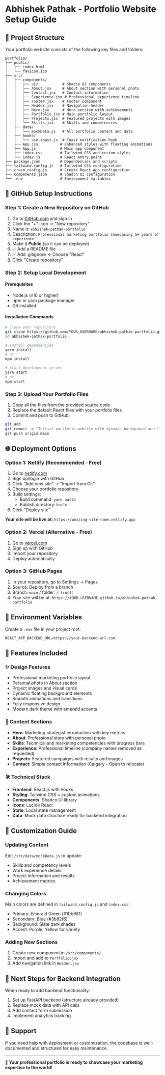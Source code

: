 # Abhishek Pathak - Portfolio Website Setup Guide

## 📁 Project Structure
Your portfolio website consists of the following key files and folders:

```
portfolio/
├── public/
│   ├── index.html
│   └── favicon.ico
├── src/
│   ├── components/
│   │   ├── ui/           # Shadcn UI components
│   │   ├── About.jsx     # About section with personal photo
│   │   ├── Contact.jsx   # Contact information
│   │   ├── Experience.jsx # Professional experience timeline
│   │   ├── Footer.jsx    # Footer component
│   │   ├── Header.jsx    # Navigation header
│   │   ├── Hero.jsx      # Hero section with achievements
│   │   ├── Portfolio.jsx # Main portfolio layout
│   │   ├── Projects.jsx  # Featured projects with images
│   │   └── Skills.jsx    # Skills and competencies
│   ├── data/
│   │   └── mockData.js   # All portfolio content and data
│   ├── hooks/
│   │   └── use-toast.js  # Toast notification hook
│   ├── App.css          # Enhanced styles with floating animations
│   ├── App.js           # Main app component
│   ├── index.css        # Tailwind CSS and custom styles
│   └── index.js         # React entry point
├── package.json         # Dependencies and scripts
├── tailwind.config.js   # Tailwind CSS configuration
├── craco.config.js      # Create React App configuration
├── components.json      # Shadcn UI configuration
└── .env                 # Environment variables
```

## 🚀 GitHub Setup Instructions

### Step 1: Create a New Repository on GitHub
1. Go to [GitHub.com](https://github.com) and sign in
2. Click the "+" icon → "New repository"
3. Name it: `abhishek-pathak-portfolio`
4. Description: `Professional marketing portfolio showcasing 5+ years of experience`
5. Make it **Public** (so it can be deployed)
6. ✅ Add a README file
7. ✅ Add .gitignore → Choose "React"
8. Click "Create repository"

### Step 2: Setup Local Development

#### Prerequisites
- Node.js (v16 or higher)
- npm or yarn package manager
- Git installed

#### Installation Commands
```bash
# Clone your repository
git clone https://github.com/YOUR_USERNAME/abhishek-pathak-portfolio.git
cd abhishek-pathak-portfolio

# Install dependencies
yarn install
# or
npm install

# Start development server
yarn start
# or
npm start
```

### Step 3: Upload Your Portfolio Files
1. Copy all the files from the provided source code
2. Replace the default React files with your portfolio files
3. Commit and push to GitHub:

```bash
git add .
git commit -m "Initial portfolio website with dynamic background and floating elements"
git push origin main
```

## 🌐 Deployment Options

### Option 1: Netlify (Recommended - Free)
1. Go to [netlify.com](https://netlify.com)
2. Sign up/login with GitHub
3. Click "Add new site" → "Import from Git"
4. Choose your portfolio repository  
5. Build settings:
   - Build command: `yarn build`
   - Publish directory: `build`
6. Click "Deploy site"

**Your site will be live at:** `https://amazing-site-name.netlify.app`

### Option 2: Vercel (Alternative - Free)
1. Go to [vercel.com](https://vercel.com)
2. Sign up with GitHub
3. Import your repository
4. Deploy automatically

### Option 3: GitHub Pages
1. In your repository, go to Settings → Pages
2. Source: Deploy from a branch
3. Branch: `main` / folder: `/ (root)`
4. Your site will be at: `https://YOUR_USERNAME.github.io/abhishek-pathak-portfolio`

## 🔧 Environment Variables
Create a `.env` file in your project root:
```
REACT_APP_BACKEND_URL=https://your-backend-url.com
```

## 📱 Features Included

### ✨ Design Features
- Professional marketing portfolio layout
- Personal photo in About section  
- Project images and visual cards
- Dynamic floating background elements
- Smooth animations and transitions
- Fully responsive design
- Modern dark theme with emerald accents

### 🎯 Content Sections
- **Hero**: Marketing strategist introduction with key metrics
- **About**: Professional story with personal photo
- **Skills**: Technical and marketing competencies with progress bars
- **Experience**: Professional timeline (company names removed as requested)
- **Projects**: Featured campaigns with results and images
- **Contact**: Simple contact information (Calgary - Open to relocate)

### 🛠 Technical Stack
- **Frontend**: React.js with hooks
- **Styling**: Tailwind CSS + custom animations
- **Components**: Shadcn UI library
- **Icons**: Lucide React
- **State**: Local state management
- **Data**: Mock data structure ready for backend integration

## 🎨 Customization Guide

### Updating Content
Edit `/src/data/mockData.js` to update:
- Skills and competency levels
- Work experience details
- Project information and results
- Achievement metrics

### Changing Colors
Main colors are defined in `tailwind.config.js` and `index.css`:
- Primary: Emerald Green (#10b981)
- Secondary: Blue (#3b82f6)  
- Background: Slate dark shades
- Accent: Purple, Yellow for variety

### Adding New Sections
1. Create new component in `/src/components/`
2. Import and add to `Portfolio.jsx`
3. Add navigation link in `Header.jsx`

## 🎯 Next Steps for Backend Integration
When ready to add backend functionality:
1. Set up FastAPI backend (structure already provided)
2. Replace mock data with API calls
3. Add contact form submission
4. Implement analytics tracking

## 📧 Support
If you need help with deployment or customization, the codebase is well-documented and structured for easy maintenance.

---

**🚀 Your professional portfolio is ready to showcase your marketing expertise to the world!**